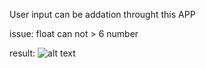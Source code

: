 User input can be addation throught this APP

issue: float can not > 6 number

result: 
![alt text](https://github.com/showoowohs/addition_tool/tree/master/result/result.png "result picture")
